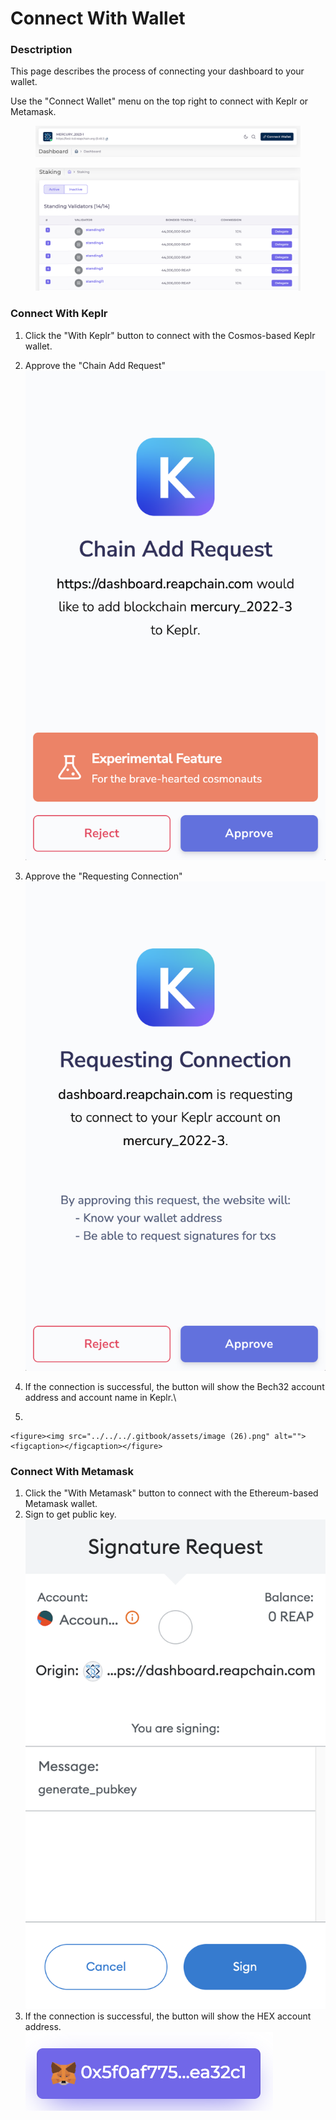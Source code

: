 # Connect With Wallet

### Desctription

This page describes the process of connecting your dashboard to your wallet.



Use the "Connect Wallet" menu on the top right to connect with Keplr or Metamask.

<figure><img src="../../../.gitbook/assets/image (10).png" alt=""><figcaption></figcaption></figure>

<figure><img src="../../../.gitbook/assets/image (2).png" alt=""><figcaption></figcaption></figure>



### Connect With Keplr

1. Click the "With Keplr" button to connect with the Cosmos-based Keplr wallet.
2. Approve the "Chain Add Request"\
   ![](<../../../.gitbook/assets/image (6) (1).png>)
3. Approve the "Requesting Connection"\
   ![](<../../../.gitbook/assets/image (21).png>)
4. If the connection is successful, the button will show the Bech32 account address and account name in Keplr.\

5.

    <figure><img src="../../../.gitbook/assets/image (26).png" alt=""><figcaption></figcaption></figure>

### Connect With Metamask

1. Click the "With Metamask" button to connect with the Ethereum-based Metamask wallet.
2. Sign to get public key.\
   ![](<../../../.gitbook/assets/image (1) (5).png>)
3. If the connection is successful, the button will show the HEX account address.\
   ![](<../../../.gitbook/assets/image (12).png>)

